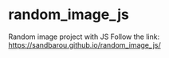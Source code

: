 # random_image_js
Random image project with JS
Follow the link: https://sandbarou.github.io/random_image_js/
